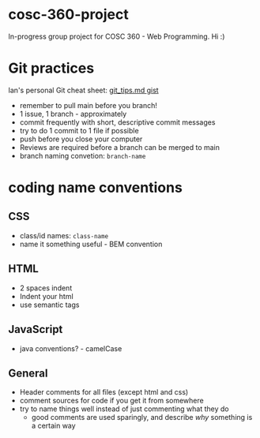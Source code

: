 # cosc-360-project
In-progress group project for COSC 360 - Web Programming. 
Hi :)

# Git practices
Ian's personal Git cheat sheet: [git_tips.md gist](https://gist.github.com/iansteyn/abf4cb875b7022e46fa13b363f3753a1)

- remember to pull main before you branch!
- 1 issue, 1 branch - approximately
- commit frequently with short, descriptive commit messages
- try to do 1 commit to 1 file if possible
- push before you close your computer
- Reviews are required before a branch can be merged to main
- branch naming convetion: `branch-name`

# coding name conventions
## CSS
- class/id names: `class-name`
- name it something useful - BEM convention

## HTML
- 2 spaces indent
- Indent your html
- use semantic tags

## JavaScript
- java conventions? - camelCase

## General
- Header comments for all files (except html and css)
- comment sources for code if you get it from somewhere
- try to name things well instead of just commenting what they do
  - good comments are used sparingly, and describe *why* something is a certain way
